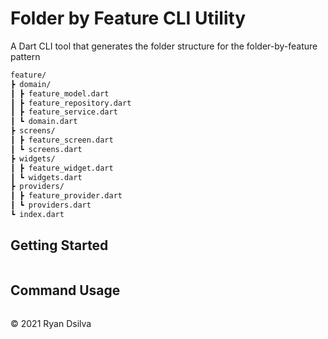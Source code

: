# Folder by Feature CLI Utility

A Dart CLI tool that generates the folder structure for the folder-by-feature pattern

```md
feature/
┣ domain/
┃ ┣ feature_model.dart
┃ ┣ feature_repository.dart
┃ ┣ feature_service.dart
┃ ┗ domain.dart
┣ screens/
┃ ┣ feature_screen.dart
┃ ┗ screens.dart
┣ widgets/
┃ ┣ feature_widget.dart
┃ ┗ widgets.dart
┣ providers/
┃ ┣ feature_provider.dart
┃ ┗ providers.dart
┗ index.dart
```

## Getting Started

```sh

```

## Command Usage
```sh

```

&copy; 2021 Ryan Dsilva